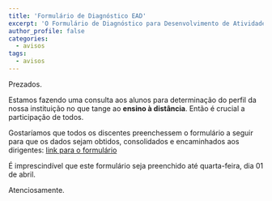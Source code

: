 ```yaml
---
title: 'Formulário de Diagnóstico EAD'
excerpt: 'O Formulário de Diagnóstico para Desenvolvimento de Atividades à Distância está disponível para preenchimento.'
author_profile: false
categories:
  - avisos
tags:
  - avisos
---
```



Prezados.

Estamos fazendo uma consulta aos alunos para determinação do perfil da nossa instituição no que tange ao **ensino à distância**. Então é crucial a participação de todos.

Gostaríamos que todos os discentes preenchessem o formulário a seguir para que os dados sejam obtidos, consolidados e encaminhados aos dirigentes: [link para o formulário](https://docs.google.com/forms/d/e/1FAIpQLSfUweC0kFMQ7ELi4Sj6gUauLSZ0S6w66aen9WwaMXWowUcCyQ/viewform)

É imprescindível que este formulário seja preenchido até quarta-feira, dia 01 de abril.

Atenciosamente.